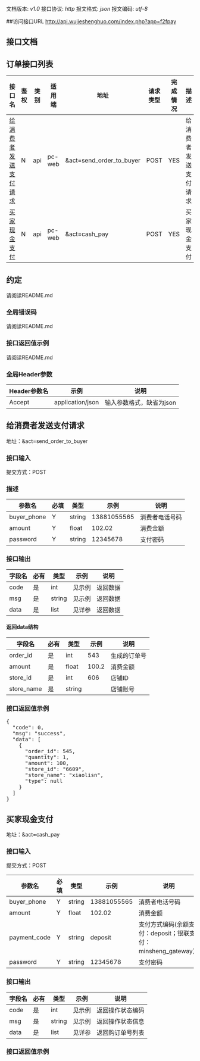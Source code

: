 文档版本: *v1.0*
接口协议: *http*
报文格式: *json*
报文编码: *utf-8*

##访问接口URL
http://api.wujieshenghuo.com/index.php?app=f2fpay

## 接口文档

## <a name="list"/>订单接口列表
接口名                     |鉴权|  类别  | 适用端     |地址                            |请求类型 | 完成情况  |  描述
--------------------------|---|-------|-----------|-------------------------------|--------|---------|-------------------
[给消费者发送支付请求](&act=send_order_to_buyer)|N|api |pc-web|&act=send_order_to_buyer| POST| YES |给消费者发送支付请求
[买家现金支付](&act=cash_pay)    | N |  api |  pc-web|&act=cash_pay    | POST    | YES     |买家现金支付
 
## 约定
请阅读README.md

### 全局错误码
请阅读README.md

### 接口返回值示例
请阅读README.md

### 全局Header参数
Header参数名 |示例                                 |说明
------------|------------------------------------|---------------------------
Accept      |application/json                    |输入参数格式，缺省为json



## <a name="&act=send_order_to_buyer"/>给消费者发送支付请求
地址：&act=send_order_to_buyer
### 接口输入
提交方式：POST
### 描述 

参数名     |必填  |类型   |示例                       |说明
----------|-----|-------|---------------------------|----------------
buyer_phone  |  Y  |string |13881055565|消费者电话号码
amount  |  Y  |float |102.02|消费金额
password|  Y  |string | 12345678  |支付密码


### 接口输出

字段名      | 必有 |   类型   |  示例  |  说明
-----------|------|---------|-------|---------
code       |  是  |  int    | 见示例 | 返回数据
msg        |  是  |  string | 见示例 | 返回数据
data       |  是  |  list   | 见详参 | 返回数据

#### 返回data结构

字段名      |必有  |类型   |示例                  |说明
-----------|------|------|---------------------|------------
order_id |  是  |int |  543  |生成的订单号
amount|  是  |float |  100.2  |消费金额
store_id|  是  |int | 606  |店铺ID
store_name|  是  |string |    |店铺账号


 
### 接口返回值示例
<pre>
{
  "code": 0,
  "msg": "success",
  "data": [
    {
      "order_id": 545,
      "quantity": 1,
      "amount": 100,
      "store_id": "6609",
      "store_name": "xiaolisn",
      "type": null
    }
  ]
}
</pre>

## <a name="&act=cash_pay"/>买家现金支付
地址：&act=cash_pay
### 接口输入
提交方式：POST

参数名     |必填  |类型   |示例                       |说明
----------|-----|-------|---------------------------|----------------
buyer_phone  |  Y  |string |13881055565|消费者电话号码
amount  |  Y  |float |102.02|消费金额
payment_code|  Y  |string |deposit|支付方式编码(余额支付：deposit；银联支付：minsheng_gateway）
password|  Y  |string | 12345678  |支付密码
 

### 接口输出

字段名      | 必有 |   类型   |  示例  |  说明
-----------|------|---------|-------|---------
code       |  是  |  int    | 见示例 | 返回操作状态编码
msg        |  是  |  string | 见示例 | 返回操作状态信息
data       |  是  |  list   | 见详参 | 返回购订单号列表

 

### 接口返回值示例
<pre>


</pre>


